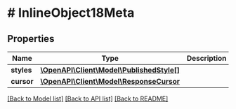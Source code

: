 # # InlineObject18Meta

## Properties

Name | Type | Description | Notes
------------ | ------------- | ------------- | -------------
**styles** | [**\OpenAPI\Client\Model\PublishedStyle[]**](PublishedStyle.md) |  |
**cursor** | [**\OpenAPI\Client\Model\ResponseCursor**](ResponseCursor.md) |  | [optional]

[[Back to Model list]](../../README.md#models) [[Back to API list]](../../README.md#endpoints) [[Back to README]](../../README.md)
